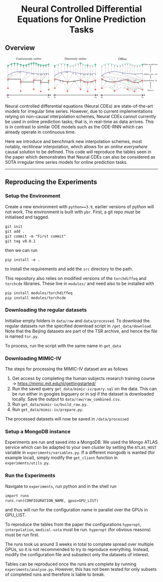 <h1 align='center'>Neural Controlled Differential Equations for Online Prediction Tasks</h1>

## Overview
<p align="center">
    <img class="center" src="./assets/online.png" width="800"/>
</p>

Neural controlled differential equations (Neural CDEs) are state-of-the-art models for irregular time series. However, due to current implementations relying on non-causal interpolation schemes, Neural CDEs cannot currently be used in online prediction tasks; that is, in real-time as data arrives. This is in contrast to similar ODE models such as the ODE-RNN which can already operate in continuous time.

Here we introduce and benchmark new interpolation schemes, most notably, rectilinear interpolation, which allows for an *online everywhere* causal solution to be defined. This code will reproduce the tables seen in the paper which demonstrates that Neural CDEs can also be considered as SOTA irregular time series models for online prediction tasks.

-----
## Reproducing the Experiments

### Setup the Environment
Create a new environment with `python==3.9`, earlier versions of python will not work. The environment is built with `pbr`. First, a git repo must be initialised and tagged. 
```
git init
git add .
git commit -m "First commit"
git tag v0.0.1
```
then we can run
```
pip install -e .
```
to install the requirements and add the `src` directory to the path. 

This repository also relies on modified versions of the `torchdiffeq` and `torchcde` libraries. These live in `modules/` and need also to be installed with
```
pip install modules/torchdiffeq
pip install modules/torchcde
```

### Downloading the regular datasets
Initialise empty folders in `data/raw` and `data/processed`. To download the regular datasets run the specified download script in `/get_data/download`. Note that the Beijing datasets are part of the TSR archive, and hence the file is named `tsr.py`.

To process, run the script with the same name in `get_data`

### Downloading MIMIC-IV
The steps for processing the MIMIC-IV dataset are as follows

1. Get access by completing the human subjects research training course -> https://mimic.mit.edu/iii/gettingstarted/ 
2. Run the saved query `get_data/mimic-iv/query.sql` on the data. This can be run either in googles bigquery or in sql if the dataset is downloaded locally. Save the output to `data/raw/raw_combined.csv`.
3. Run `get_data/mimic-iv/build_raw.py`.
4. Run `get_data/mimic-iv/prepare.py`.

The processed datasets will now be saved in `/data/processed`

### Setup a MongoDB instance
Experiments are run and saved into a MongoDB. We used the Mongo ATLAS service which can be adapted to your own cluster by setting the `ATLAS_HOST` variable in `experiments/variables.py`. If a different mongodb is wanted (for example local), simply modify the `get_client` function in `experiments/utils.py`.

### Run the Experiments
Navigate to `experiments`, run python and in the shell run
```
import runs
runs.run(CONFIGURATION_NAME, gpus=GPU_LIST)
```
and thus will run for the configuration name in parallel over the GPUs in GPU_LIST. 

To reproduce the tables from the paper the configurations `hyperopt`, `interpolation`, `medical-sota` must be run. `hyperopt` (for obvious reasons) must be run first. 

The runs took us around 3 weeks in total to complete spread over multiple GPUs, so it is not recommended to try to reproduce everything. Instead, modify the configuration file and subselect only the datasets of interest.

Tables can be reproduced once the runs are complete by running `experiments/analyse.py`. However, this has not been tested for only subsets of completed runs and therefore is liable to break.